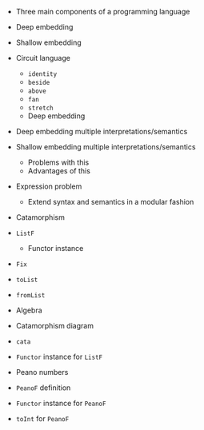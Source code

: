 - Three main components of a programming language
- Deep embedding
- Shallow embedding
- Circuit language
    - `identity`
    - `beside`
    - `above`
    - `fan`
    - `stretch`
    - Deep embedding

- Deep embedding multiple interpretations/semantics
- Shallow embedding multiple interpretations/semantics
    - Problems with this
    - Advantages of this

- Expression problem
    - Extend syntax and semantics in a modular fashion
- Catamorphism
- `ListF`
    - Functor instance
- `Fix`
- `toList`
- `fromList`
- Algebra
- Catamorphism diagram
- `cata`

- `Functor` instance for `ListF`
- Peano numbers
- `PeanoF` definition
- `Functor` instance for `PeanoF`
- `toInt` for `PeanoF`
